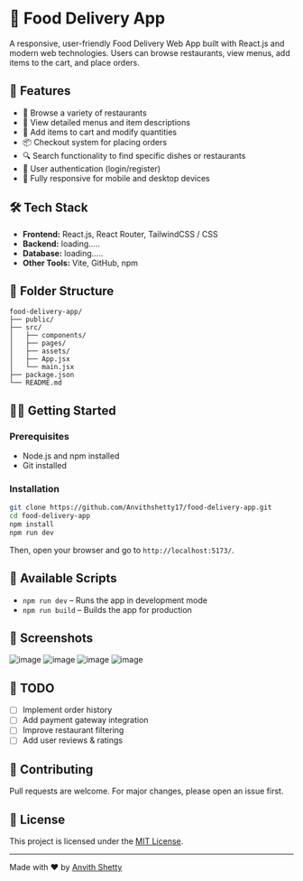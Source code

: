 # 🍔 Food Delivery App

A responsive, user-friendly Food Delivery Web App built with React.js and modern web technologies. Users can browse restaurants, view menus, add items to the cart, and place orders.

## 🚀 Features

- 🧭 Browse a variety of restaurants
- 🍕 View detailed menus and item descriptions
- 🛒 Add items to cart and modify quantities
- 📦 Checkout system for placing orders
- 🔍 Search functionality to find specific dishes or restaurants
- 🔐 User authentication (login/register)
- 📱 Fully responsive for mobile and desktop devices

## 🛠️ Tech Stack

- **Frontend:** React.js, React Router, TailwindCSS / CSS
- **Backend:** loading.....
- **Database:** loading.....
- **Other Tools:** Vite, GitHub, npm

## 📂 Folder Structure

```
food-delivery-app/
├── public/
├── src/
│   ├── components/
│   ├── pages/
│   ├── assets/
│   ├── App.jsx
│   └── main.jsx
├── package.json
└── README.md
```

## 🧑‍💻 Getting Started

### Prerequisites

- Node.js and npm installed
- Git installed

### Installation

```bash
git clone https://github.com/Anvithshetty17/food-delivery-app.git
cd food-delivery-app
npm install
npm run dev
```

Then, open your browser and go to `http://localhost:5173/`.

## 🔧 Available Scripts

- `npm run dev` – Runs the app in development mode
- `npm run build` – Builds the app for production

## 📸 Screenshots
![image](https://github.com/user-attachments/assets/c046dd2c-5a6e-4ffd-9960-5ef8f99cb71c)
![image](https://github.com/user-attachments/assets/44bde0e5-8fc5-45d9-8f59-e43f69e4c584)
![image](https://github.com/user-attachments/assets/a9f1908b-85f4-41f0-80a4-27cb868e0a82)
![image](https://github.com/user-attachments/assets/951a0033-abdd-4e2c-9b09-019957bb745f)



## 📌 TODO

- [ ] Implement order history
- [ ] Add payment gateway integration
- [ ] Improve restaurant filtering
- [ ] Add user reviews & ratings

## 🤝 Contributing

Pull requests are welcome. For major changes, please open an issue first.

## 📄 License

This project is licensed under the [MIT License](LICENSE).

---

Made with ❤️ by [Anvith Shetty](https://github.com/Anvithshetty17)
